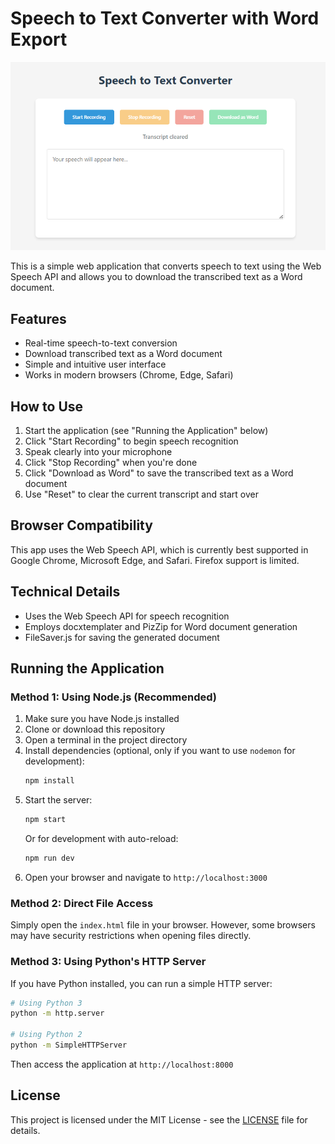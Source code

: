 # Speech to Text Converter with Word Export

![Speech to Text Converter](image.png)

This is a simple web application that converts speech to text using the Web Speech API and allows you to download the transcribed text as a Word document.

## Features

- Real-time speech-to-text conversion
- Download transcribed text as a Word document
- Simple and intuitive user interface
- Works in modern browsers (Chrome, Edge, Safari)

## How to Use

1. Start the application (see "Running the Application" below)
2. Click "Start Recording" to begin speech recognition
3. Speak clearly into your microphone
4. Click "Stop Recording" when you're done
5. Click "Download as Word" to save the transcribed text as a Word document
6. Use "Reset" to clear the current transcript and start over

## Browser Compatibility

This app uses the Web Speech API, which is currently best supported in Google Chrome, Microsoft Edge, and Safari. Firefox support is limited.

## Technical Details

- Uses the Web Speech API for speech recognition
- Employs docxtemplater and PizZip for Word document generation
- FileSaver.js for saving the generated document

## Running the Application

### Method 1: Using Node.js (Recommended)

1. Make sure you have Node.js installed
2. Clone or download this repository
3. Open a terminal in the project directory
4. Install dependencies (optional, only if you want to use `nodemon` for development):
   ```bash
   npm install
   ```
5. Start the server:
   ```bash
   npm start
   ```
   Or for development with auto-reload:
   ```bash
   npm run dev
   ```
6. Open your browser and navigate to `http://localhost:3000`

### Method 2: Direct File Access

Simply open the `index.html` file in your browser. However, some browsers may have security restrictions when opening files directly.

### Method 3: Using Python's HTTP Server

If you have Python installed, you can run a simple HTTP server:

```bash
# Using Python 3
python -m http.server

# Using Python 2
python -m SimpleHTTPServer
```

Then access the application at `http://localhost:8000`

## License

This project is licensed under the MIT License - see the [LICENSE](LICENSE) file for details.
